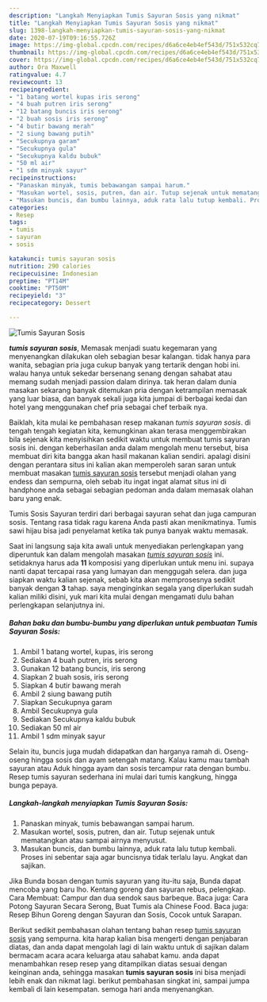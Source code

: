 ```yaml
---
description: "Langkah Menyiapkan Tumis Sayuran Sosis yang nikmat"
title: "Langkah Menyiapkan Tumis Sayuran Sosis yang nikmat"
slug: 1398-langkah-menyiapkan-tumis-sayuran-sosis-yang-nikmat
date: 2020-07-19T09:16:55.726Z
image: https://img-global.cpcdn.com/recipes/d6a6ce4eb4ef543d/751x532cq70/tumis-sayuran-sosis-foto-resep-utama.jpg
thumbnail: https://img-global.cpcdn.com/recipes/d6a6ce4eb4ef543d/751x532cq70/tumis-sayuran-sosis-foto-resep-utama.jpg
cover: https://img-global.cpcdn.com/recipes/d6a6ce4eb4ef543d/751x532cq70/tumis-sayuran-sosis-foto-resep-utama.jpg
author: Ora Maxwell
ratingvalue: 4.7
reviewcount: 13
recipeingredient:
- "1 batang wortel kupas iris serong"
- "4 buah putren iris serong"
- "12 batang buncis iris serong"
- "2 buah sosis iris serong"
- "4 butir bawang merah"
- "2 siung bawang putih"
- "Secukupnya garam"
- "Secukupnya gula"
- "Secukupnya kaldu bubuk"
- "50 ml air"
- "1 sdm minyak sayur"
recipeinstructions:
- "Panaskan minyak, tumis bebawangan sampai harum."
- "Masukan wortel, sosis, putren, dan air. Tutup sejenak untuk mematangkan atau sampai airnya menyusut."
- "Masukan buncis, dan bumbu lainnya, aduk rata lalu tutup kembali. Proses ini sebentar saja agar buncisnya tidak terlalu layu. Angkat dan sajikan."
categories:
- Resep
tags:
- tumis
- sayuran
- sosis

katakunci: tumis sayuran sosis 
nutrition: 290 calories
recipecuisine: Indonesian
preptime: "PT14M"
cooktime: "PT50M"
recipeyield: "3"
recipecategory: Dessert

---
```



![Tumis Sayuran Sosis](https://img-global.cpcdn.com/recipes/d6a6ce4eb4ef543d/751x532cq70/tumis-sayuran-sosis-foto-resep-utama.jpg)

<b><i>tumis sayuran sosis</i></b>, Memasak menjadi suatu kegemaran yang menyenangkan dilakukan oleh sebagian besar kalangan. tidak hanya para wanita, sebagian pria juga cukup banyak yang tertarik dengan hobi ini. walau hanya untuk sekedar bersenang senang dengan sahabat atau memang sudah menjadi passion dalam dirinya. tak heran dalam dunia masakan sekarang banyak ditemukan pria dengan ketrampilan memasak yang luar biasa, dan banyak sekali juga kita jumpai di berbagai kedai dan hotel yang menggunakan chef pria sebagai chef terbaik nya.

Baiklah, kita mulai ke pembahasan resep makanan <i>tumis sayuran sosis</i>. di tengah tengah kegiatan kita, kemungkinan akan terasa menggembirakan bila sejenak kita menyisihkan sedikit waktu untuk membuat tumis sayuran sosis ini. dengan keberhasilan anda dalam mengolah menu tersebut, bisa membuat diri kita bangga akan hasil makanan kalian sendiri. apalagi disini dengan perantara situs ini kalian akan memperoleh saran saran untuk membuat masakan <u>tumis sayuran sosis</u> tersebut menjadi olahan yang endess dan sempurna, oleh sebab itu ingat ingat alamat situs ini di handphone anda sebagai sebagian pedoman anda dalam memasak olahan baru yang enak.

Tumis Sosis Sayuran terdiri dari berbagai sayuran sehat dan juga campuran sosis. Tentang rasa tidak ragu karena Anda pasti akan menikmatinya. Tumis sawi hijau bisa jadi penyelamat ketika tak punya banyak waktu memasak.


Saat ini langsung saja kita awali untuk menyediakan perlengkapan yang diperuntuk kan dalam mengolah masakan <u><i>tumis sayuran sosis</i></u> ini. setidaknya harus ada <b>11</b> komposisi yang diperlukan untuk menu ini. supaya nanti dapat tercapai rasa yang lumayan dan menggugah selera. dan juga siapkan waktu kalian sejenak, sebab kita akan memprosesnya sedikit banyak dengan <b>3</b> tahap. saya menginginkan segala yang diperlukan sudah kalian miliki disini, yuk mari kita mulai dengan mengamati dulu bahan perlengkapan selanjutnya ini.

<!--inarticleads1-->

##### Bahan baku dan bumbu-bumbu yang diperlukan untuk pembuatan Tumis Sayuran Sosis:

1. Ambil 1 batang wortel, kupas, iris serong
1. Sediakan 4 buah putren, iris serong
1. Gunakan 12 batang buncis, iris serong
1. Siapkan 2 buah sosis, iris serong
1. Siapkan 4 butir bawang merah
1. Ambil 2 siung bawang putih
1. Siapkan Secukupnya garam
1. Ambil Secukupnya gula
1. Sediakan Secukupnya kaldu bubuk
1. Sediakan 50 ml air
1. Ambil 1 sdm minyak sayur


Selain itu, buncis juga mudah didapatkan dan harganya ramah di. Oseng-oseng hingga sosis dan ayam setengah matang. Kalau kamu mau tambah sayuran atau Aduk hingga ayam dan sosis tercampur rata dengan bumbu. Resep tumis sayuran sederhana ini mulai dari tumis kangkung, hingga bunga pepaya. 

<!--inarticleads2-->

##### Langkah-langkah menyiapkan Tumis Sayuran Sosis:

1. Panaskan minyak, tumis bebawangan sampai harum.
1. Masukan wortel, sosis, putren, dan air. Tutup sejenak untuk mematangkan atau sampai airnya menyusut.
1. Masukan buncis, dan bumbu lainnya, aduk rata lalu tutup kembali. Proses ini sebentar saja agar buncisnya tidak terlalu layu. Angkat dan sajikan.


Jika Bunda bosan dengan tumis sayuran yang itu-itu saja, Bunda dapat mencoba yang baru lho. Kentang goreng dan sayuran rebus, pelengkap. Cara Membuat: Campur dan dua sendok saus barbeque. Baca juga: Cara Potong Sayuran Secara Serong, Buat Tumis ala Chinese Food. Baca juga: Resep Bihun Goreng dengan Sayuran dan Sosis, Cocok untuk Sarapan. 

Berikut sedikit pembahasan olahan tentang bahan resep <u>tumis sayuran sosis</u> yang sempurna. kita harap kalian bisa mengerti dengan penjabaran diatas, dan anda dapat mengolah lagi di lain waktu untuk di sajikan dalam bermacam acara acara keluarga atau sahabat kamu. anda dapat menambahkan resep resep yang ditampilkan diatas sesuai dengan keinginan anda, sehingga masakan <b>tumis sayuran sosis</b> ini bisa menjadi lebih enak dan nikmat lagi. berikut pembahasan singkat ini, sampai jumpa kembali di lain kesempatan. semoga hari anda menyenangkan.
